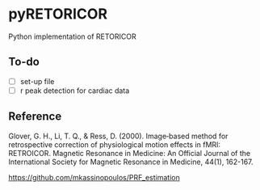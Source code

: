# pyRETORICOR
Python implementation of RETORICOR

## To-do
-[ ] set-up file
-[ ] r peak detection for cardiac data

## Reference
Glover, G. H., Li, T. Q., & Ress, D. (2000). Image‐based method for retrospective correction of physiological motion effects in fMRI: RETROICOR. Magnetic Resonance in Medicine: An Official Journal of the International Society for Magnetic Resonance in Medicine, 44(1), 162-167.

https://github.com/mkassinopoulos/PRF_estimation
